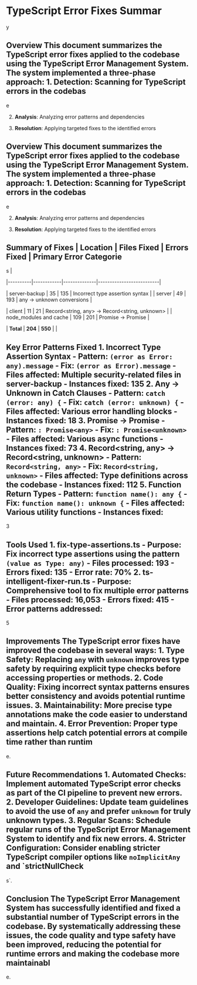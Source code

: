 # TypeScript Error Fixes Summar

y

## Overview This document summarizes the TypeScript error fixes applied to the codebase using the TypeScript Error Management System. The system implemented a three-phase approach: 1. **Detection**: Scanning for TypeScript errors in the codebas

e

2. **Analysis**: Analyzing error patterns and dependencies

3. **Resolution**: Applying targeted fixes to the identified errors

## Overview This document summarizes the TypeScript error fixes applied to the codebase using the TypeScript Error Management System. The system implemented a three-phase approach: 1. **Detection**: Scanning for TypeScript errors in the codebas

e

2. **Analysis**: Analyzing error patterns and dependencies

3. **Resolution**: Applying targeted fixes to the identified errors

## Summary of Fixes | Location | Files Fixed | Errors Fixed | Primary Error Categorie

s |

|----------|------------|--------------|--------------------------|

| server-backup | 35 | 135 | Incorrect type assertion syntax |
| server | 49 | 193 | any → unknown conversions |

| client | 11 | 21 | Record<string, any> → Record<string, unknown> |
| node_modules and cache | 109 | 201 | Promise<any> → Promise<unknown> |

| **Total** | **204** | **550** | |

## Key Error Patterns Fixed 1. **Incorrect Type Assertion Syntax** - Pattern: `(error as Error: any).message` - Fix: `(error as Error).message` - Files affected: Multiple security-related files in server-backup - Instances fixed: 135 2. **Any → Unknown in Catch Clauses** - Pattern: `catch (error: any) {` - Fix: `catch (error: unknown) {` - Files affected: Various error handling blocks - Instances fixed: 18 3. **Promise<any> → Promise<unknown>** - Pattern: `: Promise<any>` - Fix: `: Promise<unknown>` - Files affected: Various async functions - Instances fixed: 73 4. **Record<string, any> → Record<string, unknown>** - Pattern: `Record<string, any>` - Fix: `Record<string, unknown>` - Files affected: Type definitions across the codebase - Instances fixed: 112 5. **Function Return Types** - Pattern: `function name(): any {` - Fix: `function name(): unknown {` - Files affected: Various utility functions - Instances fixed:

3

## Tools Used 1. **fix-type-assertions.ts** - Purpose: Fix incorrect type assertions using the pattern `(value as Type: any)` - Files processed: 193 - Errors fixed: 135 - Error rate: 70% 2. **ts-intelligent-fixer-run.ts** - Purpose: Comprehensive tool to fix multiple error patterns - Files processed: 16,053 - Errors fixed: 415 - Error patterns addressed:

5

## Improvements The TypeScript error fixes have improved the codebase in several ways: 1. **Type Safety**: Replacing `any` with `unknown` improves type safety by requiring explicit type checks before accessing properties or methods. 2. **Code Quality**: Fixing incorrect syntax patterns ensures better consistency and avoids potential runtime issues. 3. **Maintainability**: More precise type annotations make the code easier to understand and maintain. 4. **Error Prevention**: Proper type assertions help catch potential errors at compile time rather than runtim

e.

## Future Recommendations 1. **Automated Checks**: Implement automated TypeScript error checks as part of the CI pipeline to prevent new errors. 2. **Developer Guidelines**: Update team guidelines to avoid the use of `any` and prefer `unknown` for truly unknown types. 3. **Regular Scans**: Schedule regular runs of the TypeScript Error Management System to identify and fix new errors. 4. **Stricter Configuration**: Consider enabling stricter TypeScript compiler options like `noImplicitAny` and `strictNullCheck

s`.

## Conclusion The TypeScript Error Management System has successfully identified and fixed a substantial number of TypeScript errors in the codebase. By systematically addressing these issues, the code quality and type safety have been improved, reducing the potential for runtime errors and making the codebase more maintainabl

e.